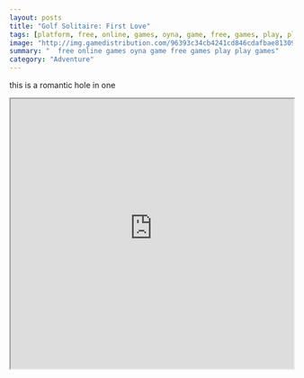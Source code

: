 ```yaml
---
layout: posts
title: "Golf Solitaire: First Love"
tags: [platform, free, online, games, oyna, game, free, games, play, play, games]
image: "http://img.gamedistribution.com/96393c34cb4241cd846cdafbae813091.jpg"
summary: "  free online games oyna game free games play play games"
category: "Adventure"
---
```


this is a romantic hole in one

<iframe width="100%" height="480px;" src="http://flash.gamedistribution.com?game=96393c34cb4241cd846cdafbae813091"></iframe>